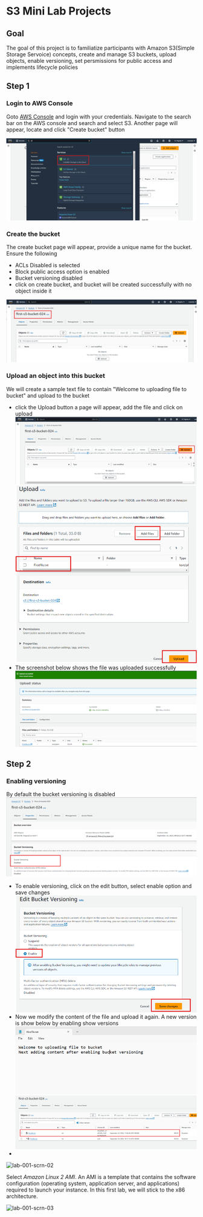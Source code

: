 # S3 Mini Lab Projects

## Goal
The goal of this project is to familiatize participants with Amazon S3(Simple Storage Servoice) concepts, create and manage S3 buckets, upload objects, enable versioning, set persmissions for public access and implements lifecycle policies

## Step 1
### Login to AWS Console
Goto [AWS Console](https://console.aws.amazon.com/) and login with your credentials. Navigate to the search bar on the AWS console and search and select S3. Another page will appear, locate and click "Create bucket" button

![lab02pics2](images/lab02pics2.png)

### Create the bucket
The create bucket page will appear, provide a unique name for the bucket. Ensure the following
- ACLs Disabled is selected
- Block public access option is enabled
- Bucket versioning disabled
- click on create bucket, and bucket will be created successfully with no object inside it

![lab02pics3](images/lab02pics3.png)

### Upload an object into this bucket
We will create a sample text file to contain "Welcome to uploading file to bucket" and upload to the bucket
- click the Upload button a page will appear, add the file and click on upload
  ![lab02pics4](images/lab02pics4.png)
  ![lab02pics5](images/lab02pics5.png)
- The screenshot below shows the file was uploaded successfully
   ![lab02pics6](images/lab02pics6.png)

## Step 2
### Enabling versioning
By default the bucket versioning is disabled
![lab02pics7](images/lab02pics7.png)
- To enable versioning, click on the edit button, select enable option and save changes
 ![lab02pics8](images/lab02pics8.png)
- Now we modify the content of the file and upload it again. A new version is show below by enabling show versions
  ![lab02pics9](images/lab02pics9.png)
  ![lab02pics10](images/lab02pics10.png)
- 


![lab-001-scrn-02](images/lab-001-scrn-02.png)

Select *Amazon Linux 2 AMI*. An AMI is a template that contains the software configuration (operating system, application server, and applications) required to launch your instance. In this first lab, we will stick to the x86 architecture.

![lab-001-scrn-03](images/lab-001-scrn-03.png)


